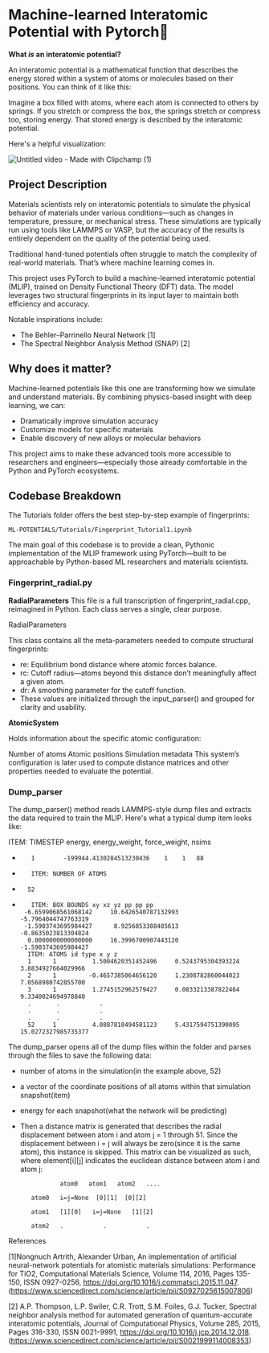 # Machine-learned Interatomic Potential with Pytorch🧠

**What *is* an interatomic potential?**

An interatomic potential is a mathematical function that describes the energy stored within a system of atoms or molecules based on their positions. You can think of it like this:

Imagine a box filled with atoms, where each atom is connected to others by springs. If you stretch or compress the box, the springs stretch or compress too, storing energy. That stored energy is described by the interatomic potential.

Here's a helpful visualization:

![Untitled video - Made with Clipchamp (1)](https://github.com/user-attachments/assets/42e418b7-51c1-460e-a945-0e9c1a37c531)

## Project Description

Materials scientists rely on interatomic potentials to simulate the physical behavior of materials under various conditions—such as changes in temperature, pressure, or mechanical stress. These simulations are typically run using tools like LAMMPS or VASP, but the accuracy of the results is entirely dependent on the quality of the potential being used.

Traditional hand-tuned potentials often struggle to match the complexity of real-world materials. That’s where machine learning comes in.

This project uses PyTorch to build a machine-learned interatomic potential (MLIP), trained on Density Functional Theory (DFT) data. The model leverages two structural fingerprints in its input layer to maintain both efficiency and accuracy.

Notable inspirations include:

- The Behler–Parrinello Neural Network [1]
- The Spectral Neighbor Analysis Method (SNAP) [2]

## Why does it matter?

Machine-learned potentials like this one are transforming how we simulate and understand materials. By combining physics-based insight with deep learning, we can:

- Dramatically improve simulation accuracy
- Customize models for specific materials
- Enable discovery of new alloys or molecular behaviors
  
This project aims to make these advanced tools more accessible to researchers and engineers—especially those already comfortable in the Python and PyTorch ecosystems.


## Codebase Breakdown

The Tutorials folder offers the best step-by-step example of fingerprints:

```ML-POTENTIALS/Tutorials/Fingerprint_Tutorial1.ipynb```


The main goal of this codebase is to provide a clean, Pythonic implementation of the MLIP framework using PyTorch—built to be approachable by Python-based ML researchers and materials scientists.

### Fingerprint_radial.py
**RadialParameters**
This file is a full transcription of fingerprint_radial.cpp, reimagined in Python. Each class serves a single, clear purpose.

RadialParameters

This class contains all the meta-parameters needed to compute structural fingerprints:

- re: Equilibrium bond distance where atomic forces balance.
- rc: Cutoff radius—atoms beyond this distance don’t meaningfully affect a given atom.
- dr: A smoothing parameter for the cutoff function.
- These values are initialized through the input_parser() and grouped for clarity and usability.

**AtomicSystem**

Holds information about the specific atomic configuration:

Number of atoms
Atomic positions
Simulation metadata
This system’s configuration is later used to compute distance matrices and other properties needed to evaluate the potential.
  
### Dump_parser

The dump_parser() method reads LAMMPS-style dump files and extracts the data required to train the MLIP. Here's what a typical dump item looks like:

ITEM: TIMESTEP energy, energy_weight, force_weight, nsims
-        1        -199944.4130284513230436    1    1   88
-        ITEM: NUMBER OF ATOMS
-       52        
-        ITEM: BOX BOUNDS xy xz yz pp pp pp
       -6.6599068561068142     10.6426540787132993     -5.7964044747763319
       -1.5903743695984427      8.9256853388485613     -0.8635023813304824
        0.0000000000000000     16.3996700907443120     -1.5903743695984427
        ITEM: ATOMS id type x y z
        1      1          1.5004620351452496     0.5243795304393224     3.8834927664029966
        2      1         -0.4657385064656120     1.2308782860044023     7.0568980742855700
        3      1          1.2745152962579427     0.0833213387822464     9.3340024694978840
        .       .           .
        .       .           .
        .       .           .
        52     1          4.0887810494581123     5.4317594751390095    15.0272327985735377


The dump_parser opens all of the dump files within the folder and parses through the files to save the following data:
   - number of atoms in the simulation(in the example above, 52)
   - a vector of the coordinate positions of all atoms within that simulation snapshot(item)
   - energy for each snapshot(what the network will be predicting)
   - Then a distance matrix is generated that describes the radial displacement between atom i and atom j = 1 through 51. Since the displacement between i = j will always be zero(since it is the same atom), this instance is skipped. This matrix can be visualized as such, where element[i][j] indicates the euclidean distance between atom i and atom j:
  
                    atom0   atom1   atom2   ....

            atom0   i=j=None  [0][1]  [0][2] 

            atom1   [1][0]   i=j=None   [1][2]

            atom2   .           .           .
     









References

[1]Nongnuch Artrith, Alexander Urban, An implementation of artificial neural-network potentials for atomistic materials simulations: Performance for TiO2, Computational Materials Science, Volume 114,
2016, Pages 135-150, ISSN 0927-0256, https://doi.org/10.1016/j.commatsci.2015.11.047.
(https://www.sciencedirect.com/science/article/pii/S0927025615007806)


[2] A.P. Thompson, L.P. Swiler, C.R. Trott, S.M. Foiles, G.J. Tucker, Spectral neighbor analysis method for automated generation of quantum-accurate interatomic potentials, Journal of Computational Physics,
Volume 285, 2015, Pages 316-330, ISSN 0021-9991, https://doi.org/10.1016/j.jcp.2014.12.018.
(https://www.sciencedirect.com/science/article/pii/S0021999114008353)
